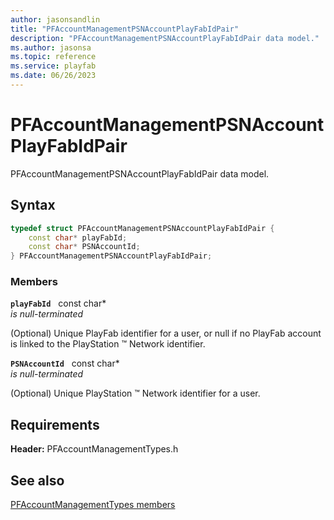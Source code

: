 ```yaml
---
author: jasonsandlin
title: "PFAccountManagementPSNAccountPlayFabIdPair"
description: "PFAccountManagementPSNAccountPlayFabIdPair data model."
ms.author: jasonsa
ms.topic: reference
ms.service: playfab
ms.date: 06/26/2023
---
```


# PFAccountManagementPSNAccountPlayFabIdPair  

PFAccountManagementPSNAccountPlayFabIdPair data model.  

## Syntax  
  
```cpp
typedef struct PFAccountManagementPSNAccountPlayFabIdPair {  
    const char* playFabId;  
    const char* PSNAccountId;  
} PFAccountManagementPSNAccountPlayFabIdPair;  
```
  
### Members  
  
**`playFabId`** &nbsp; const char*  
*is null-terminated*  
  
(Optional) Unique PlayFab identifier for a user, or null if no PlayFab account is linked to the PlayStation :tm: Network identifier.
  
**`PSNAccountId`** &nbsp; const char*  
*is null-terminated*  
  
(Optional) Unique PlayStation :tm: Network identifier for a user.
  
  
## Requirements  
  
**Header:** PFAccountManagementTypes.h
  
## See also  
[PFAccountManagementTypes members](../pfaccountmanagementtypes_members.md)  

  
  
